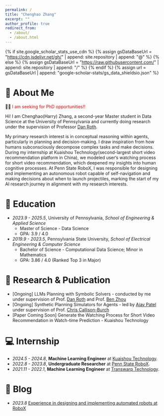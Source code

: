 ```yaml
---
permalink: /
title: "Chenghao Zhang"
excerpt: ""
author_profile: true
redirect_from: 
  - /about/
  - /about.html
---
```


{% if site.google_scholar_stats_use_cdn %}
{% assign gsDataBaseUrl = "https://cdn.jsdelivr.net/gh/" | append: site.repository | append: "@" %}
{% else %}
{% assign gsDataBaseUrl = "https://raw.githubusercontent.com/" | append: site.repository | append: "/" %}
{% endif %}
{% assign url = gsDataBaseUrl | append: "google-scholar-stats/gs_data_shieldsio.json" %}

<span class='anchor' id='about-me'></span>
# 👋 About Me
📡📡 <span style="color:red;">I am seeking for PhD opportunities!!</span> 

Hi! I am Chenghao(Harry) Zhang, a second-year Master student in Data Science at the University of Pennsylvania and currently doing research under the supervision of Professor [Dan Roth](https://www.cis.upenn.edu/~danroth/). 

My primary research interest is in conceptual reasoning within agents, particularly in planning and decision-making. I draw inspiration from how humans subconsciously decompose complex tasks and make decisions. During my internship at Kuaishou Technology(second-largest short video recommendation platform in China), we modeled user‘s watching process for short video recommendation, which deepened my insights into human cognitive processes. At Penn State RoboX, I was responsible for designing and implementing an autonomous robot capable of self-navigation and making decisions about when to launch projectiles, marking the start of my AI research journey in alignment with my research interests.

<!-- My research interest includes neural machine translation and computer vision. I have published more than 100 papers at the top international AI conferences with total <a href='https://scholar.google.com/citations?user=DhtAFkwAAAAJ'>google scholar citations <strong><span id='total_cit'>260000+</span></strong></a> (You can also use google scholar badge <a href='https://scholar.google.com/citations?user=DhtAFkwAAAAJ'><img src="https://img.shields.io/endpoint?url={{ url | url_encode }}&logo=Google%20Scholar&labelColor=f6f6f6&color=9cf&style=flat&label=citations"></a>). -->

<!-- # 📖 Educations
### University of Pennsylvania <span style="font-size: 1.0em;">*(Sep. 2023 – Expected May 2025)*</span>
**M.S. in Data Science**  
*GPA: 3.9 / 4.0*


### Pennsylvania State University <span style="font-size: 1.0em;">*(Sep. 2019 – May 2023)*</span>
**B.S. in Data Science(Computational Data Science Track); Minor in Mathematics** 

*GPA: 3.86 / 4.0 (Ranked Top 3 in Major)* -->

# 📖 Education
- *2023.9 - 2025.5*, University of Pennsylvania, *School of Engineering & Applied Science*
  - Master of Science - Data Science
  - GPA: 3.9 / 4.0
- *2019.9 - 2023.5*, Pennsylvania State University, *School of Electrical Engineering & Computer Science*
  - Bachelor of Science - Computational Data Science; Minor in Mathematics
  - GPA: 3.86 / 4.0 (Ranked Top 3 in Major)


# 🤖 Research & Publication
- [Ongoing] LLMs Planning with Symbolic Solvers - conducted by me under supervision of Prof. [Dan Roth](https://www.cis.upenn.edu/~danroth/) and Prof. [Ben Zhou](http://xuanyu.me/)
- [Ongoing] Synthetic Planning Simulators for Agents - led by [Ajay Patel](https://ajayp.app/) under supervision of Prof. [Chris Callison-Burch](https://www.cis.upenn.edu/~ccb/)
- [Paper Coming Soon] Generate the Watching Process for Short Video Recommendation in Watch-time Prediction - Kuaishou Technology


# 💻 Internship
- *2024.5 - 2024.8*, **Machine Learning Engineer** at [Kuaishou Technology](https://www.kuaishou.com/en).
- *2022.8 - 2023.8*, **Undergraduate Researcher** at [Penn State RoboX](https://sites.psu.edu/robox/).
- *2021.11 - 2022.1*, **Machine Learning Engineer** at [Transwarp Technology](https://www.transwarp.cn/en).


# 📝 Blog
- *2023.8* [Experience in designing and implementing automated robots at RoboX](_pages/robox.html)



<!-- # 🔥 News
- *2022.02*: &nbsp;🎉🎉 Lorem ipsum dolor sit amet, consectetur adipiscing elit. Vivamus ornare aliquet ipsum, ac tempus justo dapibus sit amet. 
- *2022.02*: &nbsp;🎉🎉 Lorem ipsum dolor sit amet, consectetur adipiscing elit. Vivamus ornare aliquet ipsum, ac tempus justo dapibus sit amet.  -->

<!-- # 📝 Publications 

<div class='paper-box'><div class='paper-box-image'><div><div class="badge">CVPR 2016</div><img src='images/500x300.png' alt="sym" width="100%"></div></div>
<div class='paper-box-text' markdown="1">

[Deep Residual Learning for Image Recognition](https://openaccess.thecvf.com/content_cvpr_2016/papers/He_Deep_Residual_Learning_CVPR_2016_paper.pdf)

**Kaiming He**, Xiangyu Zhang, Shaoqing Ren, Jian Sun

[**Project**](https://scholar.google.com/citations?view_op=view_citation&hl=zh-CN&user=DhtAFkwAAAAJ&citation_for_view=DhtAFkwAAAAJ:ALROH1vI_8AC) <strong><span class='show_paper_citations' data='DhtAFkwAAAAJ:ALROH1vI_8AC'></span></strong>
- Lorem ipsum dolor sit amet, consectetur adipiscing elit. Vivamus ornare aliquet ipsum, ac tempus justo dapibus sit amet. 
</div>
</div>

- [Lorem ipsum dolor sit amet, consectetur adipiscing elit. Vivamus ornare aliquet ipsum, ac tempus justo dapibus sit amet](https://github.com), A, B, C, **CVPR 2020**

# 🎖 Honors and Awards
- *2021.10* Lorem ipsum dolor sit amet, consectetur adipiscing elit. Vivamus ornare aliquet ipsum, ac tempus justo dapibus sit amet. 
- *2021.09* Lorem ipsum dolor sit amet, consectetur adipiscing elit. Vivamus ornare aliquet ipsum, ac tempus justo dapibus sit amet.  

# 💬 Invited Talks
- *2021.06*, Lorem ipsum dolor sit amet, consectetur adipiscing elit. Vivamus ornare aliquet ipsum, ac tempus justo dapibus sit amet. 
- *2021.03*, Lorem ipsum dolor sit amet, consectetur adipiscing elit. Vivamus ornare aliquet ipsum, ac tempus justo dapibus sit amet.  \| [\[video\]](https://github.com/) -->
